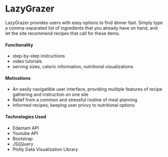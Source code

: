 # LazyGrazer


LazyGrazer provides users with easy options to find dinner fast. Simply type a comma-separated list of ingredients that you already have on hand, and let the site recommend recipes that call for these items.

#### Functionality
- step-by-step instructions
- video tutorials
- serving sizes, caloric information, nutritional visualizations

#### Motivations
- An easily navigatible user interface, providing multiple features of recipe gathering and instruction on one site
- Relief from a common and stressful routine of meal planning
- Informed recipes, keeping user privvy to nutritional options

#### Technologies Used
- Edamam API
- Youtube API
- Bootstrap
- JS/jQuery
- Plotly Data Visualization Library





